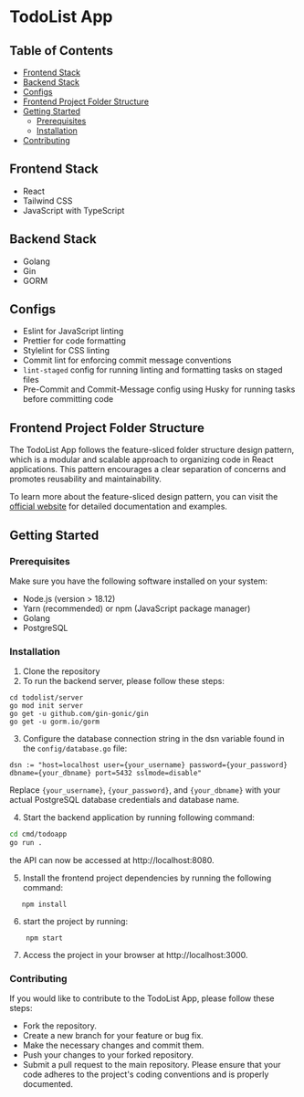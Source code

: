 # TodoList App

## Table of Contents
- [Frontend Stack](#frontend-stack)
- [Backend Stack](#backend-stack)
- [Configs](#configs)
- [Frontend Project Folder Structure](#frontend-project-folder-structure)
- [Getting Started](#getting-started)
  - [Prerequisites](#prerequisites)
  - [Installation](#installation)
- [Contributing](#contributing)

## Frontend Stack
- React
- Tailwind CSS
- JavaScript with TypeScript

## Backend Stack
- Golang
- Gin
- GORM


## Configs
- Eslint for JavaScript linting
- Prettier for code formatting
- Stylelint for CSS linting
- Commit lint for enforcing commit message conventions
- `lint-staged` config for running linting and formatting tasks on staged files
- Pre-Commit and Commit-Message config using Husky for running tasks before committing code

## Frontend Project Folder Structure
The TodoList App follows the feature-sliced folder structure design pattern, which is a modular and scalable approach to organizing code in React applications. This pattern encourages a clear separation of concerns and promotes reusability and maintainability.

To learn more about the feature-sliced design pattern, you can visit the [official website](https://feature-sliced.design/) for detailed documentation and examples.

## Getting Started

### Prerequisites

Make sure you have the following software installed on your system:
- Node.js (version > 18.12)
- Yarn (recommended) or npm (JavaScript package manager)
- Golang
- PostgreSQL 
### Installation

1. Clone the repository
2. To run the backend server, please follow these steps:

```shell
cd todolist/server
go mod init server
go get -u github.com/gin-gonic/gin
go get -u gorm.io/gorm
```

3. Configure the database connection string in the dsn variable found in the `config/database.go` file:

```shell
dsn := "host=localhost user={your_username} password={your_password} dbname={your_dbname} port=5432 sslmode=disable"
```
Replace `{your_username}`, `{your_password}`, and `{your_dbname}` with your actual PostgreSQL database credentials and database name.


4. Start the backend application by running following command:
```sh
cd cmd/todoapp
go run .
```
  the API can now be accessed at http://localhost:8080.  

5. Install the frontend project dependencies by running the following command:
```shell
   npm install 
```

6. start the project by running:

```shell
    npm start
```

7. Access the project in your browser at http://localhost:3000.


### Contributing
If you would like to contribute to the TodoList App, please follow these steps:

- Fork the repository.
- Create a new branch for your feature or bug fix.
- Make the necessary changes and commit them.
- Push your changes to your forked repository.
- Submit a pull request to the main repository.
Please ensure that your code adheres to the project's coding conventions and is properly documented.
